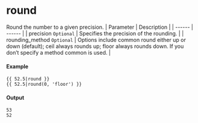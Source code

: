 # round
Round the number to a given precision.
| Parameter | Description | 
|  ------  |  ------  | 
| precision `Optional` | Specifies the precision of the rounding. | 
| rounding_method `Optional` | Options include common round either up or down (default); ceil always rounds up; floor always rounds down.
If you don’t specify a method common is used. | 


#### Example
```jinja2
{{ 52.5|round }} 
{{ 52.5|round(0, 'floor') }}
```

#### Output
```jinja2
53
52
```

